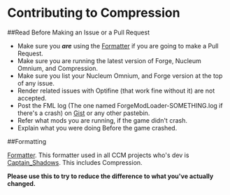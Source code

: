 Contributing to Compression
=========

##Read Before Making an Issue or a Pull Request
* Make sure you ***are*** using the [Formatter](http://goo.gl/JyZGwj) if you are going to make a Pull Request.
* Make sure you are running the latest version of Forge, Nucleum Omnium, and Compression.
* Make sure you list your Nucleum Omnium, and Forge version at the top of any issue.
* Render related issues with Optifine (that work fine without it) are not accepted.
* Post the FML log (The one named ForgeModLoader-SOMETHING.log if there's a crash) on [Gist](https://gist.github.com/) or any other pastebin.
* Refer what mods you are running, if the game didn't crash.
* Explain what you were doing Before the game crashed.

##Formatting

[Formatter](http://goo.gl/utmX3o). This formatter used in all CCM projects who's dev is [Captain_Shadows](https://github.com/CaptainShadows). This includes Compression.

**Please use this to try to reduce the difference to what you've actually changed.**